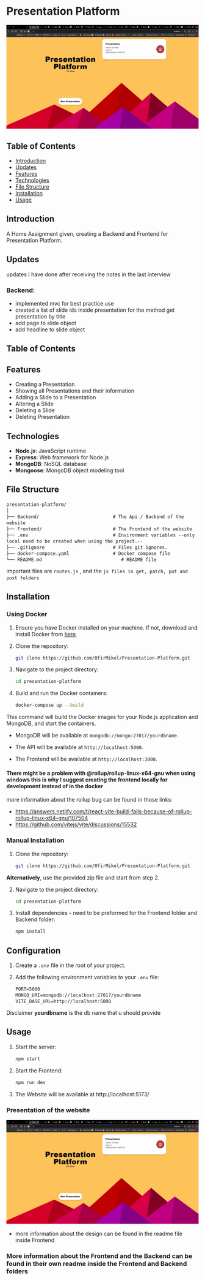 # Presentation Platform
![PresentationPlatform.gif](PresentationPlatform.gif)


## Table of Contents

- [Introduction](#introduction)
- [Updates](#updates)
- [Features](#features)
- [Technologies](#technologies)
- [File Structure](#file-structure)
- [Installation](#installation)
- [Usage](#usage)


## Introduction

A Home Assignment given, creating a Backend and Frontend for Presentation Platform.
## Updates
updates I have done after receiving the notes in the last interview
### Backend:
- implemented mvc for best practice use
- created a list of slide ids inside presentation for the method get presentation by title
- add page to slide object
- add headline to slide object

## Table of Contents

## Features
- Creating a Presentation
- Showing all Presentations and their information
- Adding a Slide to a Presentation
- Altering a Slide
- Deleting a Slide
- Deleting Presentation

## Technologies

- **Node.js**: JavaScript runtime
- **Express**: Web framework for Node.js
- **MongoDB**: NoSQL database
- **Mongoose**: MongoDB object modeling tool

## File Structure

```
presentation-platform/
│
├── Backend/                           # The Api / Backend of the website
├── Frontend/                          # The Frontend of the website
├── .env                               # Environment variables --only local need to be created when using the project.--
├── .gitignore                         # Files git ignores.
├── docker-compose.yaml                # Docker compose file
└── README.md                             # README file 

```
important files are `routes.js` , and the `js files in get, patch, put and post folders`
## Installation
### Using Docker

1. Ensure you have Docker installed on your machine. If not, download and install Docker from [here](https://www.docker.com/get-started).

2. Clone the repository:

    ```bash
    git clone https://github.com/OfirMikel/Presentation-Platform.git
    ```

3. Navigate to the project directory:

    ```bash
    cd presentation-platform
    ```

4. Build and run the Docker containers:

    ```bash
    docker-compose up --build
    ```

  This command will build the Docker images for your Node.js application and MongoDB, and start the containers. 

- MongoDB will be available at `mongodb://mongo:27017/yourdbname`.

- The API will be available at `http://localhost:5000`.

- The Frontend will be available at `http://localhost:3000`.

#### There might be a problem with @rollup/rollup-linux-x64-gnu when using windows this is why I suggest creating the frontend locally for development instead of in the docker
more information about the rollup bug can be found in those links:
- https://answers.netlify.com/t/react-vite-build-fails-because-of-rollup-rollup-linux-x64-gnu/107504
- https://github.com/vitejs/vite/discussions/15532




### Manual Installation

1. Clone the repository:

    ```bash
    git clone https://github.com/OfirMikel/Presentation-Platform.git
    ```
**Alternatively**, use the provided zip file and start from step 2.

2. Navigate to the project directory:

    ```bash
    cd presentation-platform
    ```

3. Install dependencies - need to be preformed for the Frontend folder and Backend folder:

    ```bash
    npm install
    ```

## Configuration

1. Create a `.env` file in the root of your project.

2. Add the following environment variables to your `.env` file:

    ```env
    PORT=5000
    MONGO_URI=mongodb://localhost:27017/yourdbname
    VITE_BASE_URL=http://localhost:5000
    ```
Disclaimer **yourdbname** is the db name that u should provide
## Usage

1. Start the server:

    ```bash
    npm start
    ```
2. Start the Frontend:

    ```bash
    npm run dev
    ```

3. The Website will be available at http://localhost:5173/

### Presentation of the website
![PresentationPlatform.gif](PresentationPlatform.gif)
- more information about the design can be found in the readme file inside Frontend
### More information about the Frontend and the Backend can be found in their own readme inside the Frontend and Backend folders

